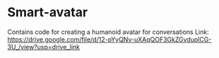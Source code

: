 # Smart-avatar
Contains code for creating a humanoid avatar for conversations
Link: https://drive.google.com/file/d/12-pYyQNv-uXAqQOF3GkZGvduplCG-3U_/view?usp=drive_link 
